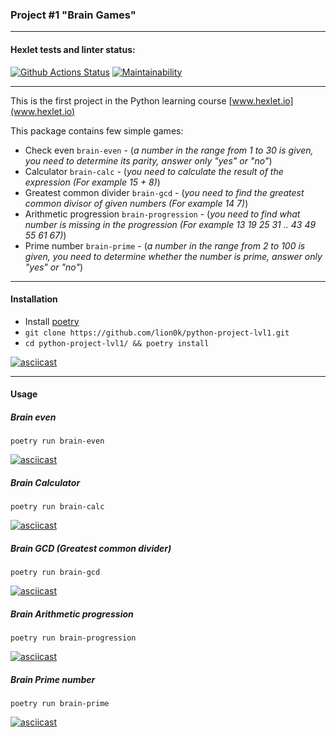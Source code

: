 ### Project #1 "Brain Games"
***

#### Hexlet tests and linter status:
[![Github Actions Status](https://github.com/lion0k/python-project-lvl1/workflows/Python%20package/badge.svg)](https://github.com/lion0k/python-project-lvl1/actions)
[![Maintainability](https://api.codeclimate.com/v1/badges/cf37560170e9c9a92991/maintainability)](https://codeclimate.com/github/lion0k/python-project-lvl1/maintainability)
***

This is the first project in the Python learning course [www.hexlet.io](www.hexlet.io)

This package contains few simple games:

* Check even `brain-even` - (_a number in the range from 1 to 30 is given, you need to determine its parity, answer only "yes" or "no"_)
* Calculator `brain-calc` - (_you need to calculate the result of the expression (For example 15 + 8)_)
* Greatest common divider `brain-gcd` - (_you need to find the greatest common divisor of given numbers (For example 14 7)_)
* Arithmetic progression `brain-progression` - (_you need to find what number is missing in the progression (For example 13 19 25 31 .. 43 49 55 61 67)_)
* Prime number `brain-prime` - (_a number in the range from 2 to 100 is given, you need to determine whether the number is prime, answer only "yes" or "no"_)
***
#### Installation
* Install [poetry](https://python-poetry.org/docs/#installation)
* ```git clone https://github.com/lion0k/python-project-lvl1.git```
* ```cd python-project-lvl1/ && poetry install```

[![asciicast](https://asciinema.org/a/XmuOPlmZuCnwWSgQbJoh7Gqf9.svg)](https://asciinema.org/a/XmuOPlmZuCnwWSgQbJoh7Gqf9)
***
#### Usage
##### Brain even 
```poetry run brain-even```

[![asciicast](https://asciinema.org/a/A2XSqKTYfy5BJfMsh5bmRWDZA.svg)](https://asciinema.org/a/A2XSqKTYfy5BJfMsh5bmRWDZA)

##### Brain Calculator 
```poetry run brain-calc```

[![asciicast](https://asciinema.org/a/0gfX8RIjgOLKLuUN0hg5auY31.svg)](https://asciinema.org/a/0gfX8RIjgOLKLuUN0hg5auY31)

##### Brain GCD (Greatest common divider) 
```poetry run brain-gcd```

[![asciicast](https://asciinema.org/a/jcKD9WsW37GBYnKG2L5sUoNum.svg)](https://asciinema.org/a/jcKD9WsW37GBYnKG2L5sUoNum)

##### Brain Arithmetic progression 
```poetry run brain-progression```

[![asciicast](https://asciinema.org/a/6oHmogF4gDxlS4zRoYumPLoVk.svg)](https://asciinema.org/a/6oHmogF4gDxlS4zRoYumPLoVk)

##### Brain Prime number 
```poetry run brain-prime```

[![asciicast](https://asciinema.org/a/GVPMmAxgzjbTHXrNqYDrG7MEa.svg)](https://asciinema.org/a/GVPMmAxgzjbTHXrNqYDrG7MEa)
